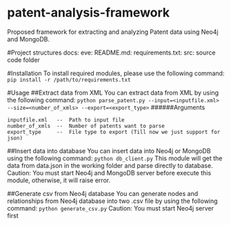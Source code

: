 patent-analysis-framework
=========================

Proposed framework for extracting and analyzing Patent data using Neo4j and MongoDB.

#Project structures
docs: 
eve:
README.md:
requirements.txt:
src: source code folder

#Installation
To install required modules, please use the following command:
```pip install -r /path/to/requirements.txt```

#Usage
##Extract data from XML
You can extract data from XML by using the following command:
```python parse_patent.py --input=<inputfile.xml> --size=<number_of_xmls> --export=<export_type>```
######Arguments
```
inputfile.xml	--	Path to input file
number_of_xmls	--	Number of patents want to parse
export_type		--	File type to export (Till now we just support for json)
```

##Insert data into database
You can insert data into Neo4j or MongoDB using the following command:
```python db_client.py```
This module will get the data from data.json in the working folder and parse directly to database.
Caution: You must start Neo4j and MongoDB server before execute this module, otherwise, it will raise error.

##Generate csv from Neo4j database
You can generate nodes and relationships from Neo4j database into two .csv file by using the following command:
```python generate_csv.py```
Caution: You must start Neo4j server first


